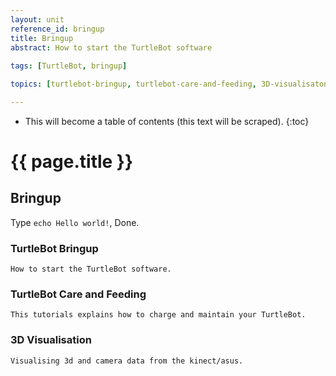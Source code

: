 ```yaml
---
layout: unit
reference_id: bringup
title: Bringup
abstract: How to start the TurtleBot software
  
tags: [TurtleBot, bringup]

topics: [turtlebot-bringup, turtlebot-care-and-feeding, 3D-visualisaton]

---
```




* This will become a table of contents (this text will be scraped).
{:toc}

# {{ page.title }}

## Bringup

Type `echo Hello world!`, Done.


### TurtleBot Bringup
	How to start the TurtleBot software.
### TurtleBot Care and Feeding
	This tutorials explains how to charge and maintain your TurtleBot.
### 3D Visualisation
	Visualising 3d and camera data from the kinect/asus. 

